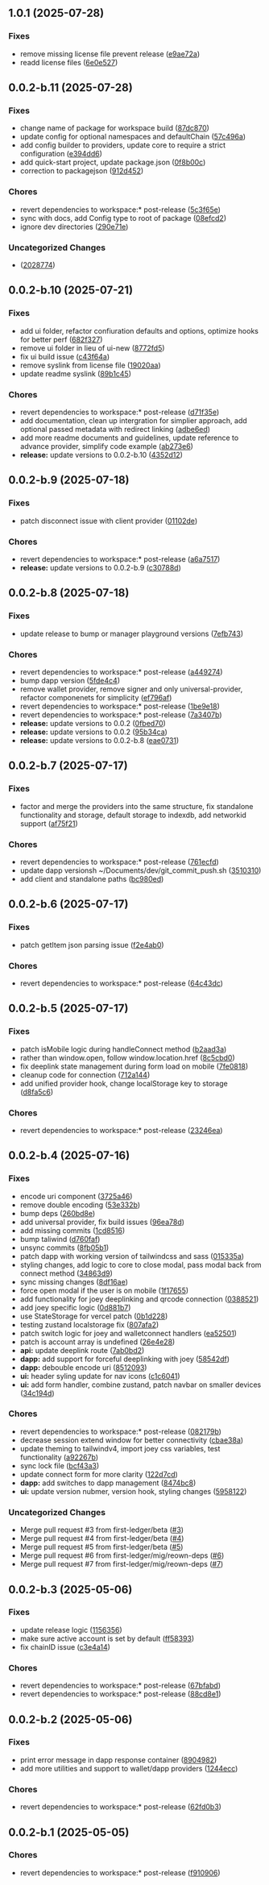 ## 1.0.1 (2025-07-28)

### Fixes

- remove missing license file prevent release ([e9ae72a](https://github.com/Joey-Wallet/wc-client/commit/e9ae72a))
- readd license files ([6e0e527](https://github.com/Joey-Wallet/wc-client/commit/6e0e527))

## 0.0.2-b.11 (2025-07-28)

### Fixes

- change name of package for workspace build ([87dc870](https://github.com/first-ledger/wallet-connect-playground/commit/87dc870))
- update config for optional namespaces and defaultChain ([57c496a](https://github.com/first-ledger/wallet-connect-playground/commit/57c496a))
- add config builder to providers, update core to require a strict configuration ([e394dd6](https://github.com/first-ledger/wallet-connect-playground/commit/e394dd6))
- add quick-start project, update package.json ([0f8b00c](https://github.com/first-ledger/wallet-connect-playground/commit/0f8b00c))
- correction to packagejson ([912d452](https://github.com/first-ledger/wallet-connect-playground/commit/912d452))

### Chores

- revert dependencies to workspace:* post-release ([5c3f65e](https://github.com/first-ledger/wallet-connect-playground/commit/5c3f65e))
- sync with docs, add Config type to root of package ([08efcd2](https://github.com/first-ledger/wallet-connect-playground/commit/08efcd2))
- ignore dev directories ([290e71e](https://github.com/first-ledger/wallet-connect-playground/commit/290e71e))

### Uncategorized Changes

-  ([2028774](https://github.com/first-ledger/wallet-connect-playground/commit/2028774))

## 0.0.2-b.10 (2025-07-21)

### Fixes

- add ui folder, refactor confiuration defaults and options, optimize hooks for better perf ([682f327](https://github.com/first-ledger/wallet-connect-playground/commit/682f327))
- remove ui folder in lieu of ui-new ([8772fd5](https://github.com/first-ledger/wallet-connect-playground/commit/8772fd5))
- fix ui build issue ([c43f64a](https://github.com/first-ledger/wallet-connect-playground/commit/c43f64a))
- remove syslink from license file ([19020aa](https://github.com/first-ledger/wallet-connect-playground/commit/19020aa))
- update readme syslink ([89b1c45](https://github.com/first-ledger/wallet-connect-playground/commit/89b1c45))

### Chores

- revert dependencies to workspace:* post-release ([d71f35e](https://github.com/first-ledger/wallet-connect-playground/commit/d71f35e))
- add documentation, clean up intergration for simplier approach, add optional passed metadata with redirect linking ([adbe6ed](https://github.com/first-ledger/wallet-connect-playground/commit/adbe6ed))
- add more readme documents and guidelines, update reference to advance provider, simplify code example ([ab273e6](https://github.com/first-ledger/wallet-connect-playground/commit/ab273e6))
- **release:** update versions to 0.0.2-b.10 ([4352d12](https://github.com/first-ledger/wallet-connect-playground/commit/4352d12))

## 0.0.2-b.9 (2025-07-18)

### Fixes

- patch disconnect issue with client provider ([01102de](https://github.com/first-ledger/wallet-connect-playground/commit/01102de))

### Chores

- revert dependencies to workspace:* post-release ([a6a7517](https://github.com/first-ledger/wallet-connect-playground/commit/a6a7517))
- **release:** update versions to 0.0.2-b.9 ([c30788d](https://github.com/first-ledger/wallet-connect-playground/commit/c30788d))

## 0.0.2-b.8 (2025-07-18)

### Fixes

- update release to bump or manager playground versions ([7efb743](https://github.com/first-ledger/wallet-connect-playground/commit/7efb743))

### Chores

- revert dependencies to workspace:* post-release ([a449274](https://github.com/first-ledger/wallet-connect-playground/commit/a449274))
- bump dapp version ([5fde4c4](https://github.com/first-ledger/wallet-connect-playground/commit/5fde4c4))
- remove wallet provider, remove signer and only universal-provider, refactor componenets for simplicity ([ef796af](https://github.com/first-ledger/wallet-connect-playground/commit/ef796af))
- revert dependencies to workspace:* post-release ([1be9e18](https://github.com/first-ledger/wallet-connect-playground/commit/1be9e18))
- revert dependencies to workspace:* post-release ([7a3407b](https://github.com/first-ledger/wallet-connect-playground/commit/7a3407b))
- **release:** update versions to 0.0.2 ([0fbed70](https://github.com/first-ledger/wallet-connect-playground/commit/0fbed70))
- **release:** update versions to 0.0.2 ([95b34ca](https://github.com/first-ledger/wallet-connect-playground/commit/95b34ca))
- **release:** update versions to 0.0.2-b.8 ([eae0731](https://github.com/first-ledger/wallet-connect-playground/commit/eae0731))

## 0.0.2-b.7 (2025-07-17)

### Fixes

- factor and merge the providers into the same structure, fix standalone functionality and storage, default storage to indexdb, add networkid support ([af75f21](https://github.com/first-ledger/wallet-connect-playground/commit/af75f21))

### Chores

- revert dependencies to workspace:* post-release ([761ecfd](https://github.com/first-ledger/wallet-connect-playground/commit/761ecfd))
- update dapp versionsh ~/Documents/dev/git_commit_push.sh ([3510310](https://github.com/first-ledger/wallet-connect-playground/commit/3510310))
- add client and standalone paths ([bc980ed](https://github.com/first-ledger/wallet-connect-playground/commit/bc980ed))

## 0.0.2-b.6 (2025-07-17)

### Fixes

- patch getItem json parsing issue ([f2e4ab0](https://github.com/first-ledger/wallet-connect-playground/commit/f2e4ab0))

### Chores

- revert dependencies to workspace:* post-release ([64c43dc](https://github.com/first-ledger/wallet-connect-playground/commit/64c43dc))

## 0.0.2-b.5 (2025-07-17)

### Fixes

- patch isMobile logic during handleConnect method ([b2aad3a](https://github.com/first-ledger/wallet-connect-playground/commit/b2aad3a))
- rather than window.open, follow window.location.href ([8c5cbd0](https://github.com/first-ledger/wallet-connect-playground/commit/8c5cbd0))
- fix deeplink state management during form load on mobile ([7fe0818](https://github.com/first-ledger/wallet-connect-playground/commit/7fe0818))
- cleanup code for connection ([712a144](https://github.com/first-ledger/wallet-connect-playground/commit/712a144))
- add unified provider hook, change localStorage key to storage ([d8fa5c6](https://github.com/first-ledger/wallet-connect-playground/commit/d8fa5c6))

### Chores

- revert dependencies to workspace:* post-release ([23246ea](https://github.com/first-ledger/wallet-connect-playground/commit/23246ea))

## 0.0.2-b.4 (2025-07-16)

### Fixes

- encode uri component ([3725a46](https://github.com/first-ledger/wallet-connect-playground/commit/3725a46))
- remove double encoding ([53e332b](https://github.com/first-ledger/wallet-connect-playground/commit/53e332b))
- bump deps ([260bd8e](https://github.com/first-ledger/wallet-connect-playground/commit/260bd8e))
- add universal provider, fix build issues ([96ea78d](https://github.com/first-ledger/wallet-connect-playground/commit/96ea78d))
- add missing commits ([1cd8516](https://github.com/first-ledger/wallet-connect-playground/commit/1cd8516))
- bump taliwind ([d760faf](https://github.com/first-ledger/wallet-connect-playground/commit/d760faf))
- unsync commits ([8fb05b1](https://github.com/first-ledger/wallet-connect-playground/commit/8fb05b1))
- patch dapp with working version of tailwindcss and sass ([015335a](https://github.com/first-ledger/wallet-connect-playground/commit/015335a))
- styling changes, add logic to core to close modal, pass modal back from connect method ([34863d9](https://github.com/first-ledger/wallet-connect-playground/commit/34863d9))
- sync missing changes ([8df16ae](https://github.com/first-ledger/wallet-connect-playground/commit/8df16ae))
- force open modal if the user is on mobile ([1f17655](https://github.com/first-ledger/wallet-connect-playground/commit/1f17655))
- add functionality for joey deeplinking and qrcode connection ([0388521](https://github.com/first-ledger/wallet-connect-playground/commit/0388521))
- add joey specific logic ([0d881b7](https://github.com/first-ledger/wallet-connect-playground/commit/0d881b7))
- use StateStorage for vercel patch ([0b1d228](https://github.com/first-ledger/wallet-connect-playground/commit/0b1d228))
- testing zustand localstorage fix ([807afa2](https://github.com/first-ledger/wallet-connect-playground/commit/807afa2))
- patch switch logic for joey and walletconnect handlers ([ea52501](https://github.com/first-ledger/wallet-connect-playground/commit/ea52501))
- patch is account array is undefined ([26e4e28](https://github.com/first-ledger/wallet-connect-playground/commit/26e4e28))
- **api:** update deeplink route ([7ab0bd2](https://github.com/first-ledger/wallet-connect-playground/commit/7ab0bd2))
- **dapp:** add support for forceful deeplinking with joey ([58542df](https://github.com/first-ledger/wallet-connect-playground/commit/58542df))
- **dapp:** debouble encode uri ([8512093](https://github.com/first-ledger/wallet-connect-playground/commit/8512093))
- **ui:** header syling update for nav icons ([c1c6041](https://github.com/first-ledger/wallet-connect-playground/commit/c1c6041))
- **ui:** add form handler, combine zustand, patch navbar on smaller devices ([34c194d](https://github.com/first-ledger/wallet-connect-playground/commit/34c194d))

### Chores

- revert dependencies to workspace:* post-release ([082179b](https://github.com/first-ledger/wallet-connect-playground/commit/082179b))
- decrease session extend window for better connectivity ([cbae38a](https://github.com/first-ledger/wallet-connect-playground/commit/cbae38a))
- update theming to tailwindv4, import joey css variables, test functionality ([a92267b](https://github.com/first-ledger/wallet-connect-playground/commit/a92267b))
- sync lock file ([bcf43a3](https://github.com/first-ledger/wallet-connect-playground/commit/bcf43a3))
- update connect form for more clarity ([122d7cd](https://github.com/first-ledger/wallet-connect-playground/commit/122d7cd))
- **dapp:** add switches to dapp management ([8474bc8](https://github.com/first-ledger/wallet-connect-playground/commit/8474bc8))
- **ui:** update version nubmer, version hook, styling changes ([5958122](https://github.com/first-ledger/wallet-connect-playground/commit/5958122))

### Uncategorized Changes

- Merge pull request #3 from first-ledger/beta ([#3](https://github.com/first-ledger/wallet-connect-playground/issues/3))
- Merge pull request #4 from first-ledger/beta ([#4](https://github.com/first-ledger/wallet-connect-playground/issues/4))
- Merge pull request #5 from first-ledger/beta ([#5](https://github.com/first-ledger/wallet-connect-playground/issues/5))
- Merge pull request #6 from first-ledger/mig/reown-deps ([#6](https://github.com/first-ledger/wallet-connect-playground/issues/6))
- Merge pull request #7 from first-ledger/mig/reown-deps ([#7](https://github.com/first-ledger/wallet-connect-playground/issues/7))

## 0.0.2-b.3 (2025-05-06)

### Fixes

- update release logic ([1156356](https://github.com/first-ledger/wallet-connect-playground/commit/1156356))
- make sure active account is set by default ([ff58393](https://github.com/first-ledger/wallet-connect-playground/commit/ff58393))
- fix chainID issue ([c3e4a14](https://github.com/first-ledger/wallet-connect-playground/commit/c3e4a14))

### Chores

- revert dependencies to workspace:* post-release ([67bfabd](https://github.com/first-ledger/wallet-connect-playground/commit/67bfabd))
- revert dependencies to workspace:* post-release ([88cd8e1](https://github.com/first-ledger/wallet-connect-playground/commit/88cd8e1))

## 0.0.2-b.2 (2025-05-06)

### Fixes

- print error message in dapp response container ([8904982](https://github.com/first-ledger/wallet-connect-playground/commit/8904982))
- add more utilities and support to wallet/dapp providers ([1244ecc](https://github.com/first-ledger/wallet-connect-playground/commit/1244ecc))

### Chores

- revert dependencies to workspace:* post-release ([62fd0b3](https://github.com/first-ledger/wallet-connect-playground/commit/62fd0b3))

## 0.0.2-b.1 (2025-05-05)

### Chores

- revert dependencies to workspace:* post-release ([f910906](https://github.com/first-ledger/wallet-connect-playground/commit/f910906))